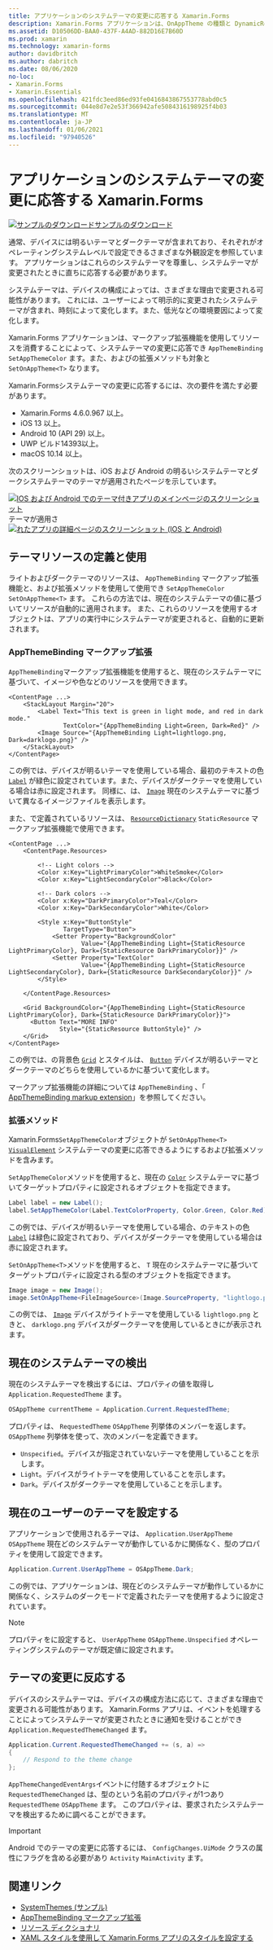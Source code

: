 ```yaml
---
title: アプリケーションのシステムテーマの変更に応答する Xamarin.Forms
description: Xamarin.Forms アプリケーションは、OnAppTheme の種類と DynamicResource マークアップ拡張機能を使用して、オペレーティングシステムのテーマの変更に応答できます。
ms.assetid: D10506DD-BAA0-437F-A4AD-882D16E7B60D
ms.prod: xamarin
ms.technology: xamarin-forms
author: davidbritch
ms.author: dabritch
ms.date: 08/06/2020
no-loc:
- Xamarin.Forms
- Xamarin.Essentials
ms.openlocfilehash: 421fdc3eed86ed93fe0416843867553778abd0c5
ms.sourcegitcommit: 044e8d7e2e53f366942afe5084316198925f4b03
ms.translationtype: MT
ms.contentlocale: ja-JP
ms.lasthandoff: 01/06/2021
ms.locfileid: "97940526"
---
```

# <a name="respond-to-system-theme-changes-in-no-locxamarinforms-applications"></a>アプリケーションのシステムテーマの変更に応答する Xamarin.Forms

[![サンプルのダウンロード](~/media/shared/download.png)サンプルのダウンロード](/samples/xamarin/xamarin-forms-samples/userinterface-systemthemesdemo/)

通常、デバイスには明るいテーマとダークテーマが含まれており、それぞれがオペレーティングシステムレベルで設定できるさまざまな外観設定を参照しています。 アプリケーションはこれらのシステムテーマを尊重し、システムテーマが変更されたときに直ちに応答する必要があります。

システムテーマは、デバイスの構成によっては、さまざまな理由で変更される可能性があります。 これには、ユーザーによって明示的に変更されたシステムテーマが含まれ、時刻によって変化します。また、低光などの環境要因によって変化します。

Xamarin.Forms アプリケーションは、マークアップ拡張機能を使用してリソースを消費することによって、システムテーマの変更に応答でき `AppThemeBinding` `SetAppThemeColor` ます。また、およびの拡張メソッドも対象と `SetOnAppTheme<T>`  なります。

Xamarin.Formsシステムテーマの変更に応答するには、次の要件を満たす必要があります。

- Xamarin.Forms 4.6.0.967 以上。
- iOS 13 以上。
- Android 10 (API 29) 以上。
- UWP ビルド14393以上。
- macOS 10.14 以上。

次のスクリーンショットは、iOS および Android の明るいシステムテーマとダークシステムテーマのテーマが適用されたページを示しています。

[![IOS および Android でのテーマ付きアプリのメインページのスクリーンショット](system-theme-changes-images/main-page-both-themes.png "テーマ付きアプリのメインページ")](system-theme-changes-images/main-page-both-themes-large.png#lightbox "テーマ付きアプリのメインページ") 
テーマが適用さ[![れたアプリの詳細ページのスクリーンショット (IOS と Android)](system-theme-changes-images/detail-page-both-themes.png "テーマ付きアプリの詳細ページ")](system-theme-changes-images/detail-page-both-themes-large.png#lightbox "テーマ付きアプリの詳細ページ")

## <a name="define-and-consume-theme-resources"></a>テーマリソースの定義と使用

ライトおよびダークテーマのリソースは、 `AppThemeBinding` マークアップ拡張機能と、および拡張メソッドを使用して使用でき `SetAppThemeColor` `SetOnAppTheme<T>` ます。 これらの方法では、現在のシステムテーマの値に基づいてリソースが自動的に適用されます。 また、これらのリソースを使用するオブジェクトは、アプリの実行中にシステムテーマが変更されると、自動的に更新されます。

### <a name="appthemebinding-markup-extension"></a>AppThemeBinding マークアップ拡張

`AppThemeBinding`マークアップ拡張機能を使用すると、現在のシステムテーマに基づいて、イメージや色などのリソースを使用できます。

```xaml
<ContentPage ...>
    <StackLayout Margin="20">
        <Label Text="This text is green in light mode, and red in dark mode."
               TextColor="{AppThemeBinding Light=Green, Dark=Red}" />
        <Image Source="{AppThemeBinding Light=lightlogo.png, Dark=darklogo.png}" />
    </StackLayout>
</ContentPage>
```

この例では、デバイスが明るいテーマを使用している場合、最初のテキストの色 [`Label`](xref:Xamarin.Forms.Label) が緑色に設定されています。また、デバイスがダークテーマを使用している場合は赤に設定されます。 同様に、は、 [`Image`](xref:Xamarin.Forms.Image) 現在のシステムテーマに基づいて異なるイメージファイルを表示します。

また、で定義されているリソースは、 [`ResourceDictionary`](xref:Xamarin.Forms.ResourceDictionary) `StaticResource` マークアップ拡張機能で使用できます。

```xaml
<ContentPage ...>
    <ContentPage.Resources>

        <!-- Light colors -->
        <Color x:Key="LightPrimaryColor">WhiteSmoke</Color>
        <Color x:Key="LightSecondaryColor">Black</Color>

        <!-- Dark colors -->
        <Color x:Key="DarkPrimaryColor">Teal</Color>
        <Color x:Key="DarkSecondaryColor">White</Color>

        <Style x:Key="ButtonStyle"
               TargetType="Button">
            <Setter Property="BackgroundColor"
                    Value="{AppThemeBinding Light={StaticResource LightPrimaryColor}, Dark={StaticResource DarkPrimaryColor}}" />
            <Setter Property="TextColor"
                    Value="{AppThemeBinding Light={StaticResource LightSecondaryColor}, Dark={StaticResource DarkSecondaryColor}}" />
        </Style>

    </ContentPage.Resources>

    <Grid BackgroundColor="{AppThemeBinding Light={StaticResource LightPrimaryColor}, Dark={StaticResource DarkPrimaryColor}}">
      <Button Text="MORE INFO"
              Style="{StaticResource ButtonStyle}" />
    </Grid>    
</ContentPage>    
```

この例では、の背景色 [`Grid`](xref:Xamarin.Forms.Grid) とスタイルは、 [`Button`](xref:Xamarin.Forms.Button) デバイスが明るいテーマとダークテーマのどちらを使用しているかに基づいて変化します。

マークアップ拡張機能の詳細については `AppThemeBinding` 、「 [AppThemeBinding markup extension](~/xamarin-forms/xaml/markup-extensions/consuming.md#appthemebinding-markup-extension)」を参照してください。

### <a name="extension-methods"></a>拡張メソッド

Xamarin.Forms`SetAppThemeColor`オブジェクトが `SetOnAppTheme<T>` [`VisualElement`](xref:Xamarin.Forms.VisualElement) システムテーマの変更に応答できるようにするおよび拡張メソッドを含みます。

`SetAppThemeColor`メソッドを使用すると、現在の [`Color`](xref:Xamarin.Forms.Color) システムテーマに基づいてターゲットプロパティに設定されるオブジェクトを指定できます。

```csharp
Label label = new Label();
label.SetAppThemeColor(Label.TextColorProperty, Color.Green, Color.Red);
```

この例では、デバイスが明るいテーマを使用している場合、のテキストの色 [`Label`](xref:Xamarin.Forms.Label) は緑色に設定されており、デバイスがダークテーマを使用している場合は赤に設定されます。

`SetOnAppTheme<T>`メソッドを使用すると、 `T` 現在のシステムテーマに基づいてターゲットプロパティに設定される型のオブジェクトを指定できます。

```csharp
Image image = new Image();
image.SetOnAppTheme<FileImageSource>(Image.SourceProperty, "lightlogo.png", "darklogo.png");
```

この例では、 [`Image`](xref:Xamarin.Forms.Image) デバイスがライトテーマを使用している `lightlogo.png` ときと、 `darklogo.png` デバイスがダークテーマを使用しているときにが表示されます。

## <a name="detect-the-current-system-theme"></a>現在のシステムテーマの検出

現在のシステムテーマを検出するには、プロパティの値を取得し `Application.RequestedTheme` ます。

```csharp
OSAppTheme currentTheme = Application.Current.RequestedTheme;
```

プロパティは、 `RequestedTheme` `OSAppTheme` 列挙体のメンバーを返します。 `OSAppTheme` 列挙体を使って、次のメンバーを定義できます。

- `Unspecified`。デバイスが指定されていないテーマを使用していることを示します。
- `Light`。デバイスがライトテーマを使用していることを示します。
- `Dark`。デバイスがダークテーマを使用していることを示します。

## <a name="set-the-current-user-theme"></a>現在のユーザーのテーマを設定する

アプリケーションで使用されるテーマは、 `Application.UserAppTheme` `OSAppTheme` 現在どのシステムテーマが動作しているかに関係なく、型のプロパティを使用して設定できます。

```csharp
Application.Current.UserAppTheme = OSAppTheme.Dark;
```

この例では、アプリケーションは、現在どのシステムテーマが動作しているかに関係なく、システムのダークモードで定義されたテーマを使用するように設定されています。

> [!NOTE]
> プロパティをに設定すると、 `UserAppTheme` `OSAppTheme.Unspecified` オペレーティングシステムのテーマが既定値に設定されます。

## <a name="react-to-theme-changes"></a>テーマの変更に反応する

デバイスのシステムテーマは、デバイスの構成方法に応じて、さまざまな理由で変更される可能性があります。 Xamarin.Forms アプリは、イベントを処理することによってシステムテーマが変更されたときに通知を受けることができ `Application.RequestedThemeChanged` ます。

```csharp
Application.Current.RequestedThemeChanged += (s, a) =>
{
    // Respond to the theme change
};
```

`AppThemeChangedEventArgs`イベントに付随するオブジェクトに `RequestedThemeChanged` は、型のという名前のプロパティが1つあり `RequestedTheme` `OSAppTheme` ます。 このプロパティは、要求されたシステムテーマを検出するために調べることができます。

> [!IMPORTANT]
> Android でのテーマの変更に応答するには、 `ConfigChanges.UiMode` クラスの属性にフラグを含める必要があり `Activity` `MainActivity` ます。

## <a name="related-links"></a>関連リンク

- [SystemThemes (サンプル)](/samples/xamarin/xamarin-forms-samples/userinterface-systemthemesdemo/)
- [AppThemeBinding マークアップ拡張](~/xamarin-forms/xaml/markup-extensions/consuming.md#appthemebinding-markup-extension)
- [リソース ディクショナリ](~/xamarin-forms/xaml/resource-dictionaries.md)
- [XAML スタイルを使用して Xamarin.Forms アプリのスタイルを設定する](~/xamarin-forms/user-interface/styles/xaml/index.md)